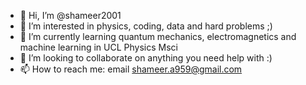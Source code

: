 - 👋 Hi, I’m @shameer2001
- 👀 I’m interested in physics, coding, data and hard problems ;)
- 🌱 I’m currently learning quantum mechanics, electromagnetics and machine learning in UCL Physics Msci
- 💞️ I’m looking to collaborate on anything you need help with :)
- 📫 How to reach me: email shameer.a959@gmail.com

<!---
shameer2001/shameer2001 is a ✨ special ✨ repository because its `README.md` (this file) appears on your GitHub profile.
You can click the Preview link to take a look at your changes.
--->
